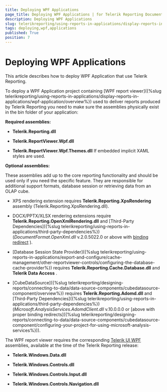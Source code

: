 ```yaml
---
title: Deploying WPF Applications
page_title: Deploying WPF Applications | for Telerik Reporting Documentation
description: Deploying WPF Applications
slug: telerikreporting/using-reports-in-applications/display-reports-in-applications/wpf-application/deploying-wpf-applications
tags: deploying,wpf,applications
published: True
position: 7
---
```


# Deploying WPF Applications



This article describes how to deploy WPF Application that use Telerik Reporting.

To deploy a WPF Application project containing [WPF report viewer]({%slug telerikreporting/using-reports-in-applications/display-reports-in-applications/wpf-application/overview%}) used to deliver           reports produced by Telerik Reporting you need to make sure the assemblies physically exist           in the bin folder of your application:         

__Required assemblies:__ 

* __Telerik.Reporting.dll__ 

* __Telerik.ReportViewer.Wpf.dll__ 

* __Telerik.ReportViewer.Wpf.Themes.dll__  If embedded implicit XAML styles are used.             

__Optional assemblies:__ 

These assemblies add up to the core reporting functionality and should be used only if you need the specific feature.           They are responsible for additional support formats, database session or retrieving data from an OLAP cube.         

* XPS rendering extension requires __Telerik.Reporting.XpsRendering__  assembly (Telerik.Reporting.XpsRendering.dll).             

* DOCX/PPTX/XLSX rendering extensions require __Telerik.Reporting.OpenXmlRendering.dll__                and [Third-Party Dependencies]({%slug telerikreporting/using-reports-in-applications/third-party-dependencies%}) (*DocumentFormat.OpenXml.dll*                v.2.0.5022.0 or above with                 [binding redirect](http://msdn.microsoft.com/en-us/library/eftw1fys(v=vs.110).aspx) ).             

* [Database Session State Provider]({%slug telerikreporting/using-reports-in-applications/export-and-configure/cache-management/other-reportviewer-controls/configuring-the-database-cache-provider%})               requires __Telerik.Reporting.Cache.Database.dll__  and __Telerik Data Access__ .             

* [CubeDataSource]({%slug telerikreporting/designing-reports/connecting-to-data/data-source-components/cubedatasource-component/overview%}) requires               __Telerik.Reporting.Adomd.dll__  and [Third-Party Dependencies]({%slug telerikreporting/using-reports-in-applications/third-party-dependencies%})               (*Microsoft.AnalysisServices.AdomdClient.dll*  v.10.0.0.0 or [above with proper binding redirects]({%slug telerikreporting/designing-reports/connecting-to-data/data-source-components/cubedatasource-component/configuring-your-project-for-using-microsoft-analysis-services%})).             

The WPF report viewer requires the corresponding            [Telerik UI WPF](http://www.telerik.com/products/wpf/whats-new/release-history.aspx)  assemblies, available at the time of the Telerik Reporting release:         

* __Telerik.Windows.Data.dll__ 

* __Telerik.Windows.Controls.dll__ 

* __Telerik.Windows.Controls.Input.dll__ 

* __Telerik.Windows.Controls.Navigation.dll__ 


